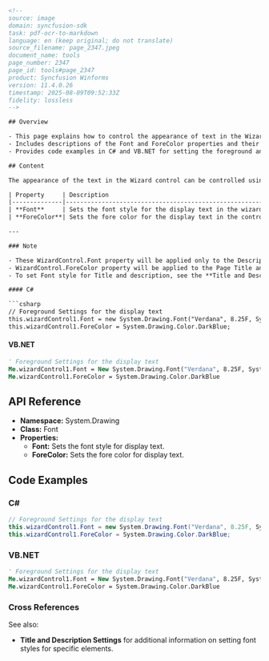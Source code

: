 ```html
<!-- 
source: image
domain: syncfusion-sdk
task: pdf-ocr-to-markdown
language: en (keep original; do not translate)
source_filename: page_2347.jpeg
document_name: tools
page_number: 2347
page_id: tools#page_2347
product: Syncfusion Winforms
version: 11.4.0.26
timestamp: 2025-08-09T09:52:33Z
fidelity: lossless
-->

## Overview

- This page explains how to control the appearance of text in the Wizard control using the Font and ForeColor properties.
- Includes descriptions of the Font and ForeColor properties and their applications in the Wizard control.
- Provides code examples in C# and VB.NET for setting the foreground and font settings for display text.

## Content

The appearance of the text in the Wizard control can be controlled using the Font and ForeColor properties.

| Property     | Description                                                                 |
|--------------|-----------------------------------------------------------------------------|
| **Font**     | Sets the font style for the display text in the wizard control.              |
| **ForeColor**| Sets the fore color for the display text in the control.                    |

---

### Note

- These WizardControl.Font property will be applied only to the Description text and the Button texts of the Wizard Page.
- WizardControl.ForeColor property will be applied to the Page Title and description text alone.
- To set Font style for Title and description, see the **Title and Description Settings** topic.

#### C#

```csharp
// Foreground Settings for the display text
this.wizardControl1.Font = new System.Drawing.Font("Verdana", 8.25F, System.Drawing.FontStyle.Regular);
this.wizardControl1.ForeColor = System.Drawing.Color.DarkBlue;
```

#### VB.NET

```vb
' Foreground Settings for the display text
Me.wizardControl1.Font = New System.Drawing.Font("Verdana", 8.25F, System.Drawing.FontStyle.Regular)
Me.wizardControl1.ForeColor = System.Drawing.Color.DarkBlue
```

## API Reference

- **Namespace:** System.Drawing
- **Class:** Font
- **Properties:**
  - **Font:** Sets the font style for display text.
  - **ForeColor:** Sets the fore color for display text.

## Code Examples

### C#

```csharp
// Foreground Settings for the display text
this.wizardControl1.Font = new System.Drawing.Font("Verdana", 8.25F, System.Drawing.FontStyle.Regular);
this.wizardControl1.ForeColor = System.Drawing.Color.DarkBlue;
```

### VB.NET

```vb
' Foreground Settings for the display text
Me.wizardControl1.Font = New System.Drawing.Font("Verdana", 8.25F, System.Drawing.FontStyle.Regular)
Me.wizardControl1.ForeColor = System.Drawing.Color.DarkBlue
```

### Cross References

See also:
- **Title and Description Settings** for additional information on setting font styles for specific elements.

<!-- tags: [WinForms, WizardControl, Font, ForeColor, ControlAppearance, Syncfusion, properties, textstyles] keywords: [Font, ForeColor, WizardControl, display text, Page Title, description text] -->
```